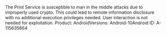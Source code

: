 The Print Service is susceptible to man in the middle attacks due to improperly used crypto. This could lead to remote information disclosure with no additional execution privileges needed. User interaction is not needed for exploitation. Product: AndroidVersions: Android-10Android ID: A-115635664